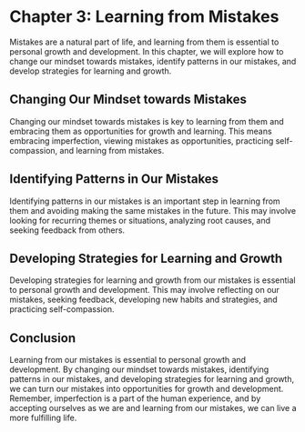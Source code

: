 Chapter 3: Learning from Mistakes
=================================

Mistakes are a natural part of life, and learning from them is essential to personal growth and development. In this chapter, we will explore how to change our mindset towards mistakes, identify patterns in our mistakes, and develop strategies for learning and growth.

Changing Our Mindset towards Mistakes
-------------------------------------

Changing our mindset towards mistakes is key to learning from them and embracing them as opportunities for growth and learning. This means embracing imperfection, viewing mistakes as opportunities, practicing self-compassion, and learning from mistakes.

Identifying Patterns in Our Mistakes
------------------------------------

Identifying patterns in our mistakes is an important step in learning from them and avoiding making the same mistakes in the future. This may involve looking for recurring themes or situations, analyzing root causes, and seeking feedback from others.

Developing Strategies for Learning and Growth
---------------------------------------------

Developing strategies for learning and growth from our mistakes is essential to personal growth and development. This may involve reflecting on our mistakes, seeking feedback, developing new habits and strategies, and practicing self-compassion.

Conclusion
----------

Learning from our mistakes is essential to personal growth and development. By changing our mindset towards mistakes, identifying patterns in our mistakes, and developing strategies for learning and growth, we can turn our mistakes into opportunities for growth and development. Remember, imperfection is a part of the human experience, and by accepting ourselves as we are and learning from our mistakes, we can live a more fulfilling life.


